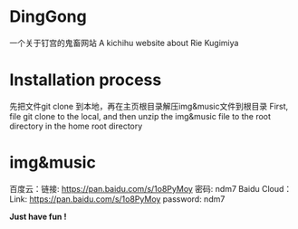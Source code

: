 # DingGong
一个关于钉宫的鬼畜网站
A kichihu website about Rie Kugimiya

# Installation process
先把文件git clone 到本地，再在主页根目录解压img&music文件到根目录
First, file git clone to the local, and then unzip the img&music file to the root directory in the home root directory

# img&music
百度云：链接: https://pan.baidu.com/s/1o8PyMoy 密码: ndm7
Baidu Cloud：Link: https://pan.baidu.com/s/1o8PyMoy password: ndm7


**Just have fun !**
